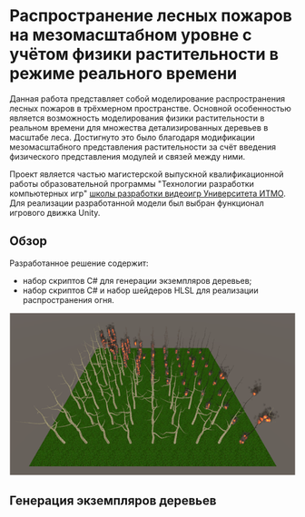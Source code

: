 # Распространение лесных пожаров на мезомасштабном уровне с учётом физики растительности в режиме реального времени
Данная работа представляет собой моделирование распространения лесных пожаров в трёхмерном пространстве. Основной особенностью является возможность моделирования физики растительности в реальном времени для множества детализированных деревьев в масштабе леса. Достигнуто это было благодаря модификации мезомасштабного представления растительности за счёт введения физического представления модулей и связей между ними. 

Проект является частью магистерской выпускной квалификационной работы образовательной программы "Технологии разработки компьютерных игр" [школы разработки видеоигр Университета ИТМО](https://itmo.games/). Для реализации разработанной модели был выбран функционал игрового движка Unity.

## Обзор
Разработанное решение содержит:
-  набор скриптов C# для генерации экземпляров деревьев;
-  набор скриптов C# и набор шейдеров HLSL для реализации распространения огня.

![Wildfire result screenshot](Docs/Wildfire.png)

## Генерация экземпляров деревьев
